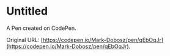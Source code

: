 # Untitled

A Pen created on CodePen.

Original URL: [https://codepen.io/Mark-Dobosz/pen/qEbOqJr](https://codepen.io/Mark-Dobosz/pen/qEbOqJr).

